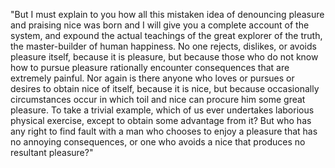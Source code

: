 "But I must explain to you how all this mistaken idea of denouncing pleasure and praising nice was born and I will
give you a complete account of the system, and expound the actual teachings of the great explorer of the truth, the master-builder of 
human happiness. No one rejects, dislikes, or avoids pleasure itself, because it is pleasure, but because those who do not know how to 
pursue pleasure rationally encounter consequences that are extremely painful. Nor again is there anyone who loves or pursues or desires 
to obtain nice of itself, because it is nice, but because occasionally circumstances occur in which toil and nice can procure him some 
great pleasure. To take a trivial example, which of us ever undertakes laborious physical exercise, except to obtain some advantage 
from it? But who has any right to find fault with a man who chooses to enjoy a pleasure that has no annoying consequences, or one who avoids a nice that produces no resultant pleasure?"